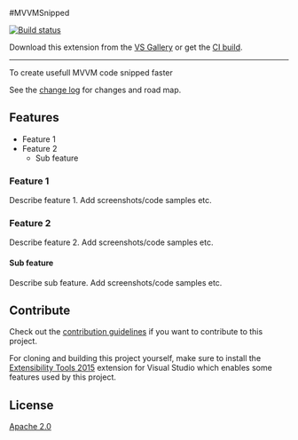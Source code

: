 #MVVMSnipped

<!-- Replace this badge with your own-->
[![Build status](https://ci.appveyor.com/api/projects/status/hv6uyc059rqbc6fj?svg=true)](https://ci.appveyor.com/project/madskristensen/extensibilitytools)

<!-- Update the VS Gallery link after you upload the VSIX-->
Download this extension from the [VS Gallery](https://visualstudiogallery.msdn.microsoft.com/[GuidFromGallery])
or get the [CI build](http://vsixgallery.com/extension/16764a17-59dd-4029-b79b-2f1a1b245451/).

---------------------------------------

To create usefull MVVM code snipped faster

See the [change log](CHANGELOG.md) for changes and road map.

## Features

- Feature 1
- Feature 2
  - Sub feature

### Feature 1
Describe feature 1. Add screenshots/code samples etc.

### Feature 2
Describe feature 2. Add screenshots/code samples etc.

#### Sub feature
Describe sub feature. Add screenshots/code samples etc.

## Contribute
Check out the [contribution guidelines](CONTRIBUTING.md)
if you want to contribute to this project.

For cloning and building this project yourself, make sure
to install the
[Extensibility Tools 2015](https://visualstudiogallery.msdn.microsoft.com/ab39a092-1343-46e2-b0f1-6a3f91155aa6)
extension for Visual Studio which enables some features
used by this project.

## License
[Apache 2.0](LICENSE)